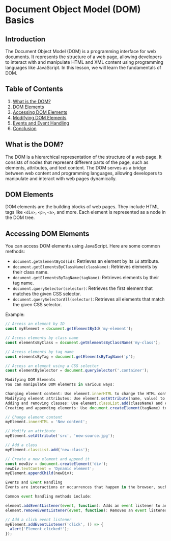 # Document Object Model (DOM) Basics

## Introduction

The Document Object Model (DOM) is a programming interface for web documents. It represents the structure of a web page, allowing developers to interact with and manipulate HTML and XML content using programming languages like JavaScript. In this lesson, we will learn the fundamentals of DOM.

## Table of Contents

1. [What is the DOM?](#what-is-the-dom)
2. [DOM Elements](#dom-elements)
3. [Accessing DOM Elements](#accessing-dom-elements)
4. [Modifying DOM Elements](#modifying-dom-elements)
5. [Events and Event Handling](#events-and-event-handling)
6. [Conclusion](#conclusion)

## What is the DOM?

The DOM is a hierarchical representation of the structure of a web page. It consists of nodes that represent different parts of the page, such as elements, attributes, and text content. The DOM serves as a bridge between web content and programming languages, allowing developers to manipulate and interact with web pages dynamically.

## DOM Elements

DOM elements are the building blocks of web pages. They include HTML tags like `<div>`, `<p>`, `<a>`, and more. Each element is represented as a node in the DOM tree.

## Accessing DOM Elements

You can access DOM elements using JavaScript. Here are some common methods:

- `document.getElementById(id)`: Retrieves an element by its `id` attribute.
- `document.getElementsByClassName(className)`: Retrieves elements by their class name.
- `document.getElementsByTagName(tagName)`: Retrieves elements by their tag name.
- `document.querySelector(selector)`: Retrieves the first element that matches the given CSS selector.
- `document.querySelectorAll(selector)`: Retrieves all elements that match the given CSS selector.

Example:

```javascript
// Access an element by ID
const myElement = document.getElementById('my-element');

// Access elements by class name
const elementsByClass = document.getElementsByClassName('my-class');

// Access elements by tag name
const elementsByTag = document.getElementsByTagName('p');

// Access an element using a CSS selector
const elementBySelector = document.querySelector('.container');

Modifying DOM Elements
You can manipulate DOM elements in various ways:

Changing element content: Use element.innerHTML to change the HTML content of an element.
Modifying element attributes: Use element.setAttribute(name, value) to set or change attributes.
Adding and removing classes: Use element.classList.add(className) and element.classList.remove(className) to modify classes.
Creating and appending elements: Use document.createElement(tagName) to create new elements and element.appendChild(childElement) to append them.

// Change element content
myElement.innerHTML = 'New content';

// Modify an attribute
myElement.setAttribute('src', 'new-source.jpg');

// Add a class
myElement.classList.add('new-class');

// Create a new element and append it
const newDiv = document.createElement('div');
newDiv.textContent = 'Dynamic element';
myElement.appendChild(newDiv);

Events and Event Handling
Events are interactions or occurrences that happen in the browser, such as clicks, key presses, or page loads. You can handle events with JavaScript to make your web page interactive.

Common event handling methods include:

element.addEventListener(event, function): Adds an event listener to an element.
element.removeEventListener(event, function): Removes an event listener from an element.

// Add a click event listener
myElement.addEventListener('click', () => {
  alert('Element clicked!');
});

